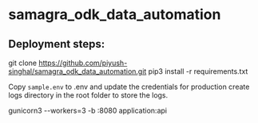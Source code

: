 # samagra_odk_data_automation

## Deployment steps:
git clone https://github.com/piyush-singhal/samagra_odk_data_automation.git
pip3 install -r requirements.txt

Copy `sample.env` to .env and update the credentials for production
create logs directory in the root folder to store the logs.

gunicorn3 --workers=3 -b :8080 application:api
